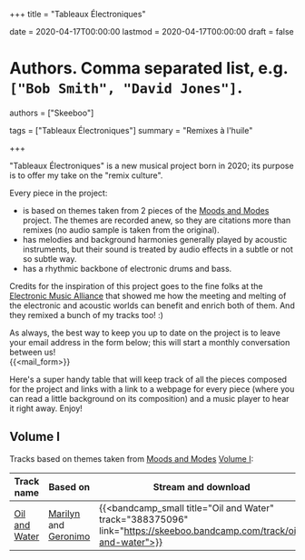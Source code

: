 +++
title = "Tableaux Électroniques"

date = 2020-04-17T00:00:00
lastmod = 2020-04-17T00:00:00
draft = false

# Authors. Comma separated list, e.g. `["Bob Smith", "David Jones"]`.
authors = ["Skeeboo"]

tags = ["Tableaux Électroniques"]
summary = "Remixes à l'huile"


+++

"Tableaux Électroniques" is a new musical project born in 2020; its purpose is to offer my take on the "remix culture".

Every piece in the project:

* is based on themes taken from 2 pieces of the [Moods and Modes](/post/moods_and_modes) project. The themes are recorded anew, so they are citations more than remixes (no audio sample is taken from the original).
* has melodies and background harmonies generally played by acoustic instruments, but their sound is treated by audio effects in a subtle or not so subtle way.
* has a rhythmic backbone of electronic drums and bass.

Credits for the inspiration of this project goes to the fine folks at the [Electronic Music Alliance](https://1emalliance.weebly.com/) that showed me how the meeting and melting of the electronic and acoustic worlds can benefit and enrich both of them. And they remixed a bunch of my tracks too! :)

As always, the best way to keep you up to date on the project is to leave your email address in the form below; this will start a monthly conversation between us! </br>
{{<mail_form>}}

Here's a super handy table that will keep track of all the pieces composed for the project and links with a link to a webpage for every piece (where you can read a little background on its composition) and a music player to hear it right away. Enjoy!

## Volume I

Tracks based on themes taken from [Moods and Modes](/post/moods_and_modes) [Volume I](/music/moods_and_modes_vol1):

| Track name | Based on | Stream and download |
| --- | --- | --- |
| [Oil and Water](/music/oil_and_water) | [Marilyn](/music/marilyn) and <br/>  [Geronimo](/music/geronimo)| {{<bandcamp_small title="Oil and Water" track="388375096" link="https://skeeboo.bandcamp.com/track/oil-and-water">}}|
